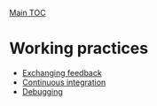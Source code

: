 [Main TOC](../README.md)
# Working practices
- [Exchanging feedback](./exchanging-feedback.md)
- [Continuous integration](./continuous-integration.md)
- [Debugging](./debugging.md)
